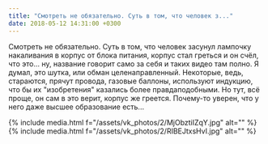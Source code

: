 ```yaml
---
title: "Смотреть не обязательно. Суть в том, что человек з..."
date: 2018-05-12 14:31:00 +0300
---
```


Смотреть не обязательно. Суть в том, что человек засунул лампочку накаливания в корпус от блока питания, корпус стал греться и он счёл, что это... ну, название говорит само за себя и таких видео там полно. Я думал, это шутка, или обман целенаправленный. Некоторые, ведь, стараются, прячут провода, газовые баллоны, используют индукцию, что бы их "изобретения" казались более правдаподобными. Но тут, всё проще, он сам в это верит, корпус же греется. Почему-то уверен, что у него даже высшее образование есть...


{% include media.html f="/assets/vk_photos/2/MjObztiIZqY.jpg" alt="" %}
{% include media.html f="/assets/vk_photos/2/RIBEJtxsHvI.jpg" alt="" %}

